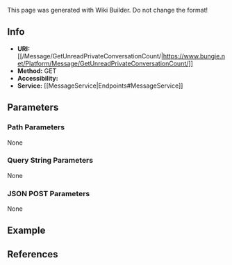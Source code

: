 <span class="wiki-builder">This page was generated with Wiki Builder. Do not change the format!</span>

## Info

* **URI:** [[/Message/GetUnreadPrivateConversationCount/|https://www.bungie.net/Platform/Message/GetUnreadPrivateConversationCount/]]
* **Method:** GET
* **Accessibility:** 
* **Service:** [[MessageService|Endpoints#MessageService]]

## Parameters
### Path Parameters
None

### Query String Parameters
None

### JSON POST Parameters
None

## Example


## References
